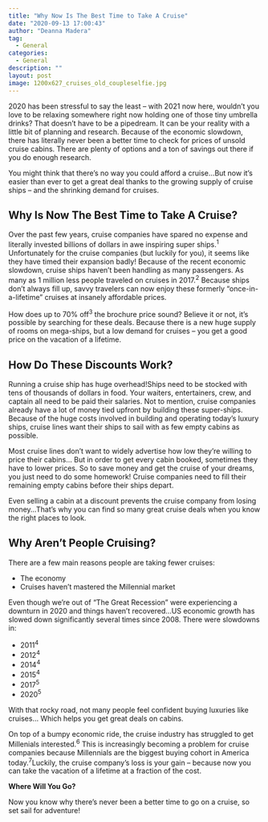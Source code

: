 ```yaml
---
title: "Why Now Is The Best Time to Take A Cruise"
date: "2020-09-13 17:00:43"
author: "Deanna Madera"
tag:
  - General
categories:
  - General
description: ""
layout: post
image: 1200x627_cruises_old_coupleselfie.jpg
---
```


2020 has been stressful to say the least – with 2021 now here, wouldn’t you love to be relaxing somewhere right now holding one of those tiny umbrella drinks? That doesn’t have to be a pipedream. It can be your reality with a little bit of planning and research. Because of the economic slowdown, there has literally never been a better time to check for prices of unsold cruise cabins. There are plenty of options and a ton of savings out there if you do enough research.

You might think that there’s no way you could afford a cruise…But now it’s easier than ever to get a great deal thanks to the growing supply of cruise ships – and the shrinking demand for cruises.

## Why Is Now The Best Time to Take A Cruise?

Over the past few years, cruise companies have spared no expense and literally invested billions of dollars in awe inspiring super ships.<sup>1</sup> Unfortunately for the cruise companies (but luckily for you), it seems like they have timed their expansion badly! Because of the recent economic slowdown, cruise ships haven’t been handling as many passengers. As many as 1 million less people traveled on cruises in 2017.<sup>2</sup> Because ships don’t always fill up, savvy travelers can now enjoy these formerly “once-in-a-lifetime” cruises at insanely affordable prices.

How does up to 70% off<sup>3</sup> the brochure price sound? Believe it or not, it’s possible by searching for these deals. Because there is a new huge supply of rooms on mega-ships, but a low demand for cruises – you get a good price on the vacation of a lifetime.

## How Do These Discounts Work?

Running a cruise ship has huge overhead!Ships need to be stocked with tens of thousands of dollars in food. Your waiters, entertainers, crew, and captain all need to be paid their salaries. Not to mention, cruise companies already have a lot of money tied upfront by building these super-ships. Because of the huge costs involved in building and operating today’s luxury ships, cruise lines want their ships to sail with as few empty cabins as possible.

Most cruise lines don’t want to widely advertise how low they’re willing to price their cabins… But in order to get every cabin booked, sometimes they have to lower prices. So to save money and get the cruise of your dreams, you just need to do some homework! Cruise companies need to fill their remaining empty cabins before their ships depart.

Even selling a cabin at a discount prevents the cruise company from losing money…That’s why you can find so many great cruise deals when you know the right places to look.

## Why Aren’t People Cruising?

There are a few main reasons people are taking fewer cruises:

- The economy
- Cruises haven’t mastered the Millennial market

Even though we’re out of “The Great Recession” were experiencing a downturn in 2020 and things haven’t recovered…US economic growth has slowed down significantly several times since 2008. There were slowdowns in:

- 2011<sup>4</sup>
- 2012<sup>4</sup>
- 2014<sup>4</sup>
- 2015<sup>4</sup>
- 2017<sup>5</sup>
- 2020<sup>5</sup>

With that rocky road, not many people feel confident buying luxuries like cruises… Which helps you get great deals on cabins.

On top of a bumpy economic ride, the cruise industry has struggled to get Millenials interested.<sup>6</sup> This is increasingly becoming a problem for cruise companies because Millennials are the biggest buying cohort in America today.<sup>7</sup>Luckily, the cruise company’s loss is your gain – because now you can take the vacation of a lifetime at a fraction of the cost.

**Where Will You Go?**

Now you know why there’s never been a better time to go on a cruise, so set sail for adventure!
